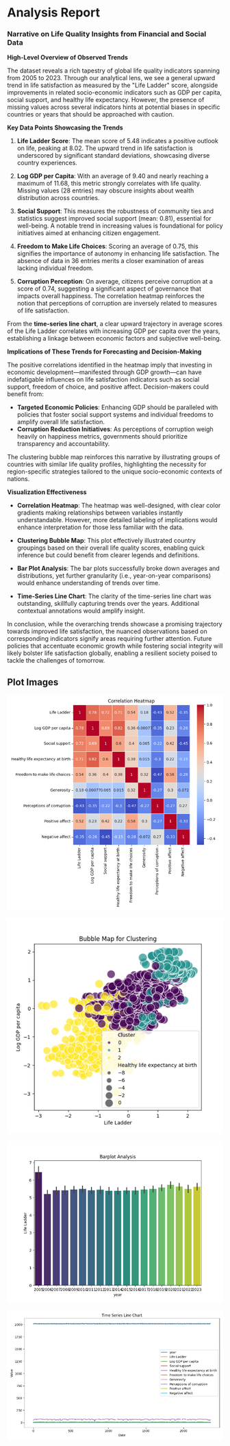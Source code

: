 # Analysis Report

### Narrative on Life Quality Insights from Financial and Social Data

**High-Level Overview of Observed Trends**

The dataset reveals a rich tapestry of global life quality indicators spanning from 2005 to 2023. Through our analytical lens, we see a general upward trend in life satisfaction as measured by the "Life Ladder" score, alongside improvements in related socio-economic indicators such as GDP per capita, social support, and healthy life expectancy. However, the presence of missing values across several indicators hints at potential biases in specific countries or years that should be approached with caution. 

**Key Data Points Showcasing the Trends**

1. **Life Ladder Score**: The mean score of 5.48 indicates a positive outlook on life, peaking at 8.02. The upward trend in life satisfaction is underscored by significant standard deviations, showcasing diverse country experiences.

2. **Log GDP per Capita**: With an average of 9.40 and nearly reaching a maximum of 11.68, this metric strongly correlates with life quality. Missing values (28 entries) may obscure insights about wealth distribution across countries.

3. **Social Support**: This measures the robustness of community ties and statistics suggest improved social support (mean: 0.81), essential for well-being. A notable trend in increasing values is foundational for policy initiatives aimed at enhancing citizen engagement.

4. **Freedom to Make Life Choices**: Scoring an average of 0.75, this signifies the importance of autonomy in enhancing life satisfaction. The absence of data in 36 entries merits a closer examination of areas lacking individual freedom.

5. **Corruption Perception**: On average, citizens perceive corruption at a score of 0.74, suggesting a significant aspect of governance that impacts overall happiness. The correlation heatmap reinforces the notion that perceptions of corruption are inversely related to measures of life satisfaction.

From the **time-series line chart**, a clear upward trajectory in average scores of the Life Ladder correlates with increasing GDP per capita over the years, establishing a linkage between economic factors and subjective well-being.

**Implications of These Trends for Forecasting and Decision-Making**

The positive correlations identified in the heatmap imply that investing in economic development—manifested through GDP growth—can have indefatigable influences on life satisfaction indicators such as social support, freedom of choice, and positive affect. Decision-makers could benefit from:

- **Targeted Economic Policies**: Enhancing GDP should be paralleled with policies that foster social support systems and individual freedoms to amplify overall life satisfaction.
- **Corruption Reduction Initiatives**: As perceptions of corruption weigh heavily on happiness metrics, governments should prioritize transparency and accountability.

The clustering bubble map reinforces this narrative by illustrating groups of countries with similar life quality profiles, highlighting the necessity for region-specific strategies tailored to the unique socio-economic contexts of nations.

**Visualization Effectiveness**

- **Correlation Heatmap**: The heatmap was well-designed, with clear color gradients making relationships between variables instantly understandable. However, more detailed labeling of implications would enhance interpretation for those less familiar with the data.
  
- **Clustering Bubble Map**: This plot effectively illustrated country groupings based on their overall life quality scores, enabling quick inference but could benefit from clearer legends and definitions.

- **Bar Plot Analysis**: The bar plots successfully broke down averages and distributions, yet further granularity (i.e., year-on-year comparisons) would enhance understanding of trends over time.

- **Time-Series Line Chart**: The clarity of the time-series line chart was outstanding, skillfully capturing trends over the years. Additional contextual annotations would amplify insight.

In conclusion, while the overarching trends showcase a promising trajectory towards improved life satisfaction, the nuanced observations based on corresponding indicators signify areas requiring further attention. Future policies that accentuate economic growth while fostering social integrity will likely bolster life satisfaction globally, enabling a resilient society poised to tackle the challenges of tomorrow.

## Plot Images

![Plot Image](correlation_heatmap.png)

![Plot Image](clustering_bubble_map.png)

![Plot Image](barplot_analysis.png)

![Plot Image](time_series_line_chart.png)

